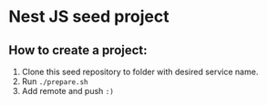 # Nest JS seed project

## How to create a project:

1. Clone this seed repository to folder with desired service name.
2. Run `./prepare.sh`
3. Add remote and push `:)`

